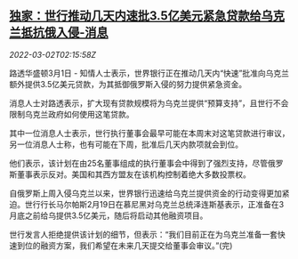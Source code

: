 <!--1646188263000-->
[独家：世行推动几天内速批3.5亿美元紧急贷款给乌克兰抵抗俄入侵-消息](https://cn.reuters.com/article/wb-ukraine-loan-0302-idCNKBS2KZ06T)
------

<div><i>2022-03-02T02:15:58Z</i></div><p>路透华盛顿3月1日 - 知情人士表示，世界银行正在推动几天内“快速”批准向乌克兰额外提供3.5亿美元贷款，为其抵御俄罗斯入侵的努力提供紧急资金。</p><p>消息人士对路透表示，扩大现有贷款规模将为乌克兰提供“预算支持”，且世行不会限制乌克兰政府如何使用这笔贷款。</p><p>其中一位消息人士表示，世行执行董事会最早可能在本周末对这笔贷款进行审议，另一位消息人士称，也有可能在下周，批准后几天内款项就会到位。</p><p>他们表示，该计划在由25名董事组成的执行董事会中得到了强烈支持，尽管俄罗斯董事表示反对。美国和其西方盟友在该机构控制着绝大多数投票权。</p><p>自俄罗斯上周入侵乌克兰以来，世界银行迅速给乌克兰提供资金的行动变得更加紧迫。世行行长马尔帕斯2月19日在慕尼黑对乌克兰总统泽连斯基表示，正准备在3月底之前给乌提供3.5亿美元，随后将启动其他融资项目。</p><p>世行发言人拒绝提供该计划的细节，但表示：“我们目前正在为乌克兰准备一套快速到位的融资方案，我们希望在未来几天提交给董事会审议。”(完)</p>
